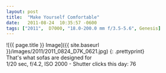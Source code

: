 ```yaml
---
layout: post
title:  "Make Yourself Comfortable"
date:   2011-08-24  10:35:57 -0600
tags: ["2011",  D7000, "18.0-200.0 mm f/3.5-5.6", Genesis]
---
```

![{{ page.title }} Image]({{ site.baseurl }}/images/2011/2011_0824_D7K_0621.jpg)
{: .prettyprint}  
That's what sofas are designed for  
1/20 sec, f/4.2, ISO 2000 - Shutter clicks this day: 76